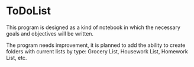 # ToDoList
This program is designed as a kind of notebook in which the necessary goals and objectives will be written.

The program needs improvement, it is planned to add the ability to create folders with current lists by type: Grocery List, Housework List, Homework List, etc.
